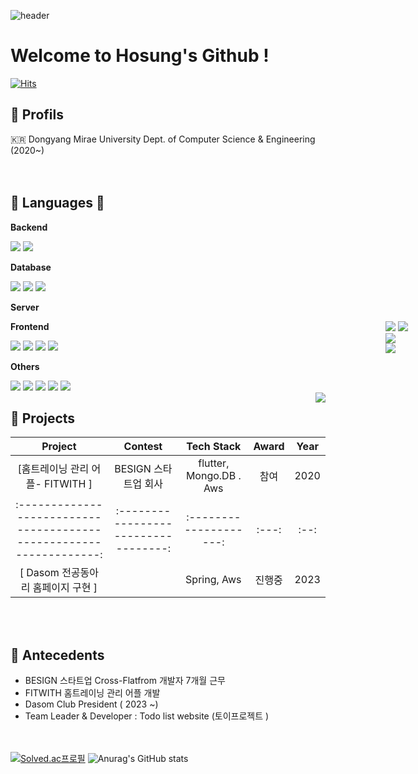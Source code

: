 ![header](https://capsule-render.vercel.app/api?type=waving&color=gradient&height=120&animation=fadeIn&section=footer&text=🚗🚘🚛&fontAlign=70)
# Welcome to Hosung's Github !     
            
[![Hits](https://hits.seeyoufarm.com/api/count/incr/badge.svg?url=https%3A%2F%2Fgithub.com%2Fgjbae1212%2Fhit-counter)](https://hits.seeyoufarm.com)
 
        
## 🐥 Profils
🇰🇷 Dongyang Mirae University Dept. of Computer Science & Engineering (2020~) <br/>
<br><br>   

## 🔨 Languages 🔨
<p><strong>Backend</strong></p>
<div>
    <img src="https://img.shields.io/badge/Java-007396?style=for-the-badge&logo=Java&logoColor=white"> 
    <img src="https://img.shields.io/badge/Spring Boot-6DB33F?style=for-the-badge&logo=spring boot&logoColor=white">
</div>
<!-- Database -->
<p><strong>Database</strong></p>
<div>
    <img src="https://img.shields.io/badge/oracle-F80000?style=for-the-badge&logo=oracle&logoColor=white"> 
    <img src="https://img.shields.io/badge/mysql-4479A1?style=for-the-badge&logo=mysql&logoColor=white"> 
    <img src="https://img.shields.io/badge/firebase-FFCA28?style=for-the-badge&logo=firebase&logoColor=white">
</div>
<!-- Server -->
<p><strong>Server</strong></p>
<div align="float:left" style="position: absolute; right: 10%;">
    <img src="https://img.shields.io/badge/linux-FCC624?style=for-the-badge&logo=linux&logoColor=black"> 
    <img src="https://img.shields.io/badge/Amazon AWS-232F3E?style=for-the-badge&logo=amazon aws&logoColor=white"> 
            <div  align="float:right" style="position: absolute; right: 10%;">
                        <img src="https://img.shields.io/badge/html5-E34F26?style=flat-square&logo=html5&logoColor=white"> 
                <img src="https://github-readme-stats.vercel.app/api/top-langs/?username=namhosung6023&layout=compact&theme=tokyonight" />
            </div>
</div>
<!-- Frontend -->
<p><strong>Frontend</strong></p>
<div>
    <img src="https://img.shields.io/badge/html5-E34F26?style=flat-square&logo=html5&logoColor=white"> 
    <img src="https://img.shields.io/badge/css-1572B6?style=flat-square&logo=css3&logoColor=white"> 
    <img src="https://img.shields.io/badge/javascript-F7DF1E?style=flat-square&logo=javascript&logoColor=black"> 
    <img src="https://img.shields.io/badge/Vue-4FC08D?style=for-the-badge&logo=Vue.js&logoColor=white">
</div>
<!-- Others -->
<p><strong>Others</strong></p>
<div>
    <img src="https://img.shields.io/badge/c-A8B9CC?style=flat-square&logo=c&logoColor=white">
    <img src="https://img.shields.io/badge/Kotlin-7F52FF?style=flat-square&logo=kotlin&logoColor=white">
    <img src="https://img.shields.io/badge/Andoid Studio-3DDC84?style=flat-square&logo=android studio&logoColor=white">
    <img src="https://img.shields.io/badge/python-3776AB?style=flat-square&logo=python&logoColor=white"> 
    <img src="https://img.shields.io/badge/flutter-02569B?style=flat-square&logo=flutter&logoColor=white"/>
</div>
<!-- Language Stats to the Right -->
<div style="float: right;">
    <img src="https://github-readme-stats.vercel.app/api/top-langs/?username=namhosung6023&layout=compact&theme=tokyonight" />
</div>




## 🌱 Projects

|                                              Project                                |               Contest                |       Tech Stack       | Award | Year |
| :-----------------------------------------------------------------: | :----------------------------------: | :--------------------: | :---: | :--: |
|                        [홈트레이닝 관리 어플- FITWITH ]                                           |         BESIGN 스타트업 회사          |       flutter, Mongo.DB . Aws        | 참여  | 2020 |
| :-----------------------------------------------------------------: | :----------------------------------: | :--------------------: | :---: | :--: |
|                        [  Dasom 전공동아리 홈페이지 구현  ]                                       |                                       |      Spring, Aws                  | 진행중  | 2023 |
<br><br>

## 🌱 Antecedents

- BESIGN 스타트업 Cross-Flatfrom 개발자 7개월 근무
- FITWITH 홈트레이닝 관리 어플 개발 
- Dasom Club President ( 2023 ~) 
- Team Leader & Developer : Todo list website (토이프로젝트 ) 

<br><br>
[![Solved.ac프로필](http://mazassumnida.wtf/api/v2/generate_badge?boj=hosung6023)](https://solved.ac/hosung6023)
![Anurag's GitHub stats](https://github-readme-stats.vercel.app/api?username=namhosung6023&show_icons=true&theme=radical)



